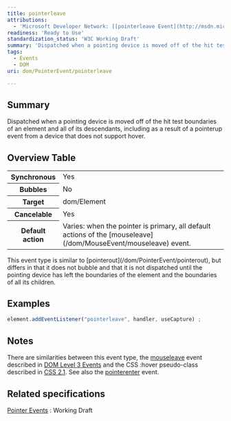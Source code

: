 ```yaml
---
title: pointerleave
attributions:
  - 'Microsoft Developer Network: [[pointerleave Event](http://msdn.microsoft.com/en-us/library/ie/dn254945(v=vs.85).aspx) Article]'
readiness: 'Ready to Use'
standardization_status: 'W3C Working Draft'
summary: 'Dispatched when a pointing device is moved off of the hit test boundaries of an element and all of its descendants, including as a result of a pointerup event from a device that does not support hover.'
tags:
  - Events
  - DOM
uri: dom/PointerEvent/pointerleave

---
```

## Summary

Dispatched when a pointing device is moved off of the hit test boundaries of an element and all of its descendants, including as a result of a pointerup event from a device that does not support hover.

## Overview Table

<table class="wikitable">
<tr>
<th>
Synchronous

</th>
<td>
Yes

</td>
</tr>
<tr>
<th>
Bubbles

</th>
<td>
No

</td>
</tr>
<tr>
<th>
Target

</th>
<td>
dom/Element

</td>
</tr>
<tr>
<th>
Cancelable

</th>
<td>
Yes

</td>
</tr>
<tr>
<th>
Default action

</th>
<td>
Varies: when the pointer is primary, all default actions of the [mouseleave](/dom/MouseEvent/mouseleave) event.

</td>
</tr>
</table>
This event type is similar to [pointerout](/dom/PointerEvent/pointerout), but differs in that it does not bubble and that it is not dispatched until the pointing device has left the boundaries of the element and the boundaries of all its children.

## Examples

``` js
element.addEventListener("pointerleave", handler, useCapture) ;
```

## Notes

There are similarities between this event type, the [mouseleave](/dom/MouseEvent/mouseleave) event described in [DOM Level 3 Events](http://www.w3.org/TR/DOM-Level-3-Events/) and the CSS :hover pseudo-class described in [CSS 2.1](http://www.w3.org/TR/CSS2/). See also the [pointerenter](/dom/PointerEvent/pointerenter) event.

## Related specifications

[Pointer Events](http://www.w3.org/TR/pointerevents)
:   Working Draft
